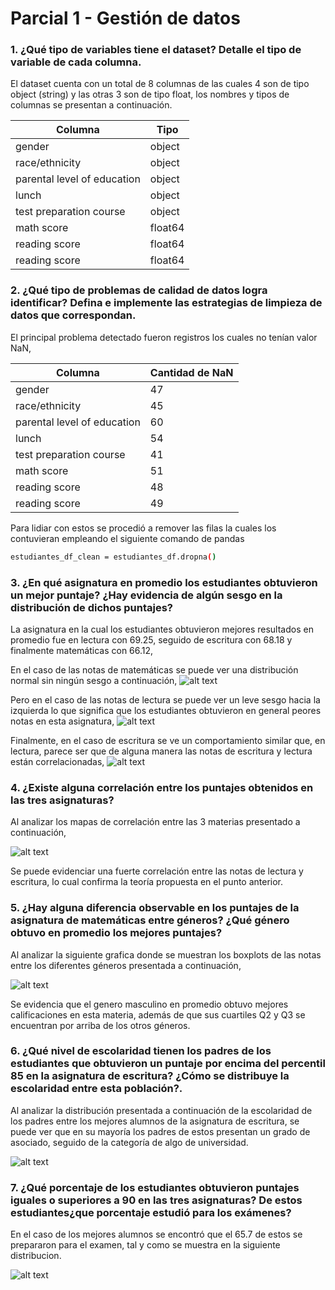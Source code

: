 # Parcial 1 - Gestión  de datos



### 1. ¿Qué tipo de variables tiene el dataset? Detalle el tipo de variable de cada columna.

El dataset cuenta con un total de 8 columnas de las cuales 4 son de tipo object (string) y las otras 3 son de tipo float, los nombres y tipos de columnas se presentan a continuación.

| Columna | Tipo |
| ------ | ------ |
| gender | object |
| race/ethnicity | object |
| parental level of education | object |
| lunch | object |
| test preparation course | object |
| math score | float64 |
| reading score | float64 |
| reading score | float64 |


### 2. ¿Qué tipo de problemas de calidad de datos logra identificar? Defina e implemente las estrategias de limpieza de datos que correspondan.

El principal problema detectado fueron registros los cuales no tenían valor NaN,

| Columna | Cantidad de NaN |
| ------ | ------ |
| gender | 47 |
| race/ethnicity | 45 |
| parental level of education | 60 |
| lunch | 54 |
| test preparation course | 41 |
| math score | 51 |
| reading score | 48 |
| reading score | 49 |

Para lidiar con estos se procedió a remover las filas la cuales los contuvieran empleando el siguiente comando de pandas

```sh
estudiantes_df_clean = estudiantes_df.dropna()
```

### 3. ¿En qué asignatura en promedio los estudiantes obtuvieron un mejor puntaje? ¿Hay evidencia de algún sesgo en la distribución de dichos puntajes?

La asignatura en la cual los estudiantes obtuvieron mejores resultados en promedio fue en lectura con 69.25, seguido de escritura con 68.18 y finalmente matemáticas con 66.12, 

En el caso de las notas de matemáticas se puede ver una distribución normal sin ningún sesgo a continuación,
![alt text](https://github.com/CristianCristanchoT/Parcial-1-Gestion-de-datos/blob/master/images/mathscore.png?raw=true)

Pero en el caso de las notas de lectura se puede ver un leve sesgo hacia la izquierda lo que significa que los estudiantes obtuvieron en general peores notas en esta asignatura,
![alt text](https://github.com/CristianCristanchoT/Parcial-1-Gestion-de-datos/blob/master/images/readingscore.png?raw=true)


Finalmente, en el caso de escritura se ve un comportamiento similar que, en lectura, parece ser que de alguna manera las notas de escritura y lectura están correlacionadas,
![alt text](https://github.com/CristianCristanchoT/Parcial-1-Gestion-de-datos/blob/master/images/writingscore.png?raw=true)


### 4. ¿Existe alguna correlación entre los puntajes obtenidos en las tres asignaturas?

Al analizar los mapas de correlación entre las 3 materias presentado a continuación,

![alt text](https://github.com/CristianCristanchoT/Parcial-1-Gestion-de-datos/blob/master/images/correlation.png?raw=true)

Se puede evidenciar una fuerte correlación entre las notas de lectura y escritura, lo cual confirma la teoría propuesta en el punto anterior.

### 5. ¿Hay alguna diferencia observable en los puntajes de la asignatura de matemáticas entre géneros? ¿Qué género obtuvo en promedio los mejores puntajes?

Al analizar la siguiente grafica donde se muestran los boxplots de las notas entre los diferentes géneros presentada a continuación,

![alt text](https://github.com/CristianCristanchoT/Parcial-1-Gestion-de-datos/blob/master/images/Puntajedematematicasporgenero.png?raw=true)

Se evidencia que el genero masculino en promedio obtuvo mejores calificaciones en esta materia, además de que sus cuartiles Q2 y Q3 se encuentran por arriba de los otros géneros.

### 6. ¿Qué nivel de escolaridad tienen los padres de los estudiantes que obtuvieron un puntaje por encima del percentil 85 en la asignatura de escritura? ¿Cómo se distribuye la escolaridad entre esta población?.

Al analizar la distribución presentada a continuación de la escolaridad de los padres entre los mejores alumnos de la asignatura de escritura, se puede ver que en su mayoría los padres de estos presentan un grado de asociado, seguido de la categoría de algo de universidad.

![alt text](https://github.com/CristianCristanchoT/Parcial-1-Gestion-de-datos/blob/master/images/escolaridadpadresmejoresescritura.png?raw=true)



### 7. ¿Qué porcentaje de los estudiantes obtuvieron puntajes iguales o superiores a 90 en las tres asignaturas? De estos estudiantes¿que porcentaje estudió para los exámenes? 

En el caso de los mejores alumnos se encontró que el 65.7 de estos se prepararon para el examen, tal y como se muestra en la siguiente distribucion.

![alt text](https://github.com/CristianCristanchoT/Parcial-1-Gestion-de-datos/blob/master/images/preparacionmejoresestudiantes.png?raw=true)


